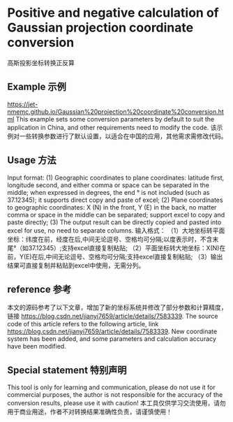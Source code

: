 # Positive and negative calculation of Gaussian projection coordinate conversion
高斯投影坐标转换正反算

## Example 示例
https://jet-nmemc.github.io/Gaussian%20projection%20coordinate%20conversion.html
This example sets some conversion parameters by default to suit the application in China, and other requirements need to modify the code.
该示例对一些转换参数进行了默认设置，以适合在中国的应用，其他需求需修改代码。

## Usage 方法
Input format:
(1) Geographic coordinates to plane coordinates: latitude first, longitude second, and either comma or space can be separated in the middle; when expressed in degrees, the end ° is not included (such as 37.12345); it supports direct copy and paste of excel;
(2) Plane coordinates to geographic coordinates: X (N) in the front, Y (E) in the back, no matter comma or space in the middle can be separated; support excel to copy and paste directly;
(3) The output result can be directly copied and pasted into excel for use, no need to separate columns.
输入格式：
（1）大地坐标转平面坐标：纬度在前，经度在后,中间无论逗号、空格均可分隔;以度表示时，不含末尾°（如37.12345）;支持excel直接复制粘贴;
（2）平面坐标转大地坐标：X(N)在前，Y(E)在后,中间无论逗号、空格均可分隔;支持excel直接复制粘贴;
（3）输出结果可直接复制并粘贴到excel中使用，无需分列。

## reference 参考
本文的源码参考了以下文章，增加了新的坐标系统并修改了部分参数和计算精度，链接 https://blog.csdn.net/jianyi7659/article/details/7583339.
The source code of this article refers to the following article, link https://blog.csdn.net/jianyi7659/article/details/7583339. New coordinate system has been added, and some parameters and calculation accuracy have been modified.

## Special statement 特别声明
This tool is only for learning and communication, please do not use it for commercial purposes, the author is not responsible for the accuracy of the conversion results, please use it with caution!
本工具仅供学习交流使用，请勿用于商业用途，作者不对转换结果准确性负责，请谨慎使用！
